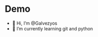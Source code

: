 # Demo
- 👋 Hi, I’m @Galvezyos
- 🌱 I’m currently learning git and python

<!---
Galvezyos/Galvezyos is a ✨ special ✨ repository because its `README.md` (this file) appears on your GitHub profile.
You can click the Preview link to take a look at your changes.
--->
